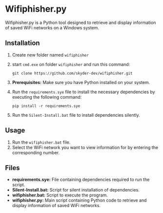 # Wifiphisher.py


Wifiphisher.py is a Python tool designed to retrieve and display information of saved WiFi networks on a Windows system.



## Installation
1. Create new folder named `wifiphisher`
2. start `cmd.exe` on folder `wifiphisher` and run this command:

   ```
   git clone https://github.com/skyder-dev/wifiphisher.git
   ```
3. **Prerequisites:** Make sure you have Python installed on your system.
4. Run the `requirements.sye` file to install the necessary dependencies by executing the following command:

    ```
    pip install -r requirements.sye
    ```
    
5. Run the `Silent-Install.bat` file to install dependencies silently.



## Usage

1. Run the `wifiphisher.bat` file.
2. Select the WiFi network you want to view information for by entering the corresponding number.



## Files

- **requirements.sye:** File containing dependencies required to run the script.
- **Silent-Install.bat:** Script for silent installation of dependencies.
- **wifiphisher.bat:** Script to execute the program.
- **wifiphisher.py:** Main script containing Python code to retrieve and display information of saved WiFi networks.
